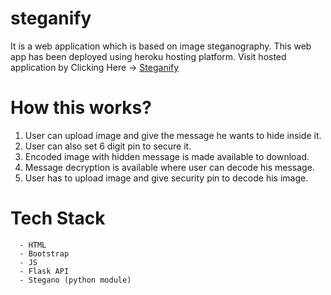 # steganify

It is a web application which is based on image steganography. This web app has been deployed using heroku hosting platform.
Visit hosted application by Clicking Here -> [Steganify](https://steganify.herokuapp.com/)

# How this works?

1. User can upload image and give the message he wants to hide inside it.
2. User can also set 6 digit pin to secure it.
3. Encoded image with hidden message is made available to download.
4. Message decryption is available where user can decode his message.
5. User has to upload image and give security pin to decode his image.

# Tech Stack
      - HTML
      - Bootstrap
      - JS
      - Flask API
      - Stegano (python module)
